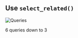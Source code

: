 

Use ``select_related()``
------------------------

![Queries](/source/images/sql-better.png "Queries")

6 queries down to 3
